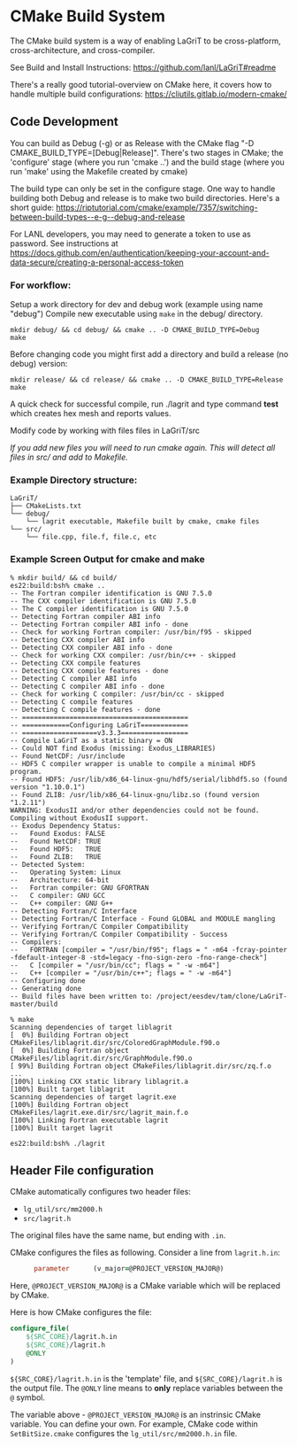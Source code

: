 # CMake Build System

The CMake build system is a way of enabling LaGriT to
be cross-platform, cross-architecture, and cross-compiler.

See Build and Install Instructions: https://github.com/lanl/LaGriT#readme

There's a really good tutorial-overview on CMake here, it covers how to handle multiple build configurations: https://cliutils.gitlab.io/modern-cmake/


## Code Development

You can build as Debug (-g) or as Release with the CMake flag "-D CMAKE_BUILD_TYPE=[Debug|Release]".
There's two stages in CMake; the 'configure' stage (where you run 'cmake ..') and the build stage (where you run 'make' using the Makefile created by cmake)
      
The build type can only be set in the configure stage. One way to handle building both Debug and release is to make two build directories. Here's a short guide: https://riptutorial.com/cmake/example/7357/switching-between-build-types--e-g--debug-and-release

For LANL developers, you may need to generate a token to use as password. See instructions at https://docs.github.com/en/authentication/keeping-your-account-and-data-secure/creating-a-personal-access-token


### For workflow:

Setup a work directory for dev and debug work (example using name "debug")
Compile new executable using ```make``` in the debug/ directory.
```
mkdir debug/ && cd debug/ && cmake .. -D CMAKE_BUILD_TYPE=Debug
make
```

Before changing code you might first add a directory and build a release (no debug) version:
```
mkdir release/ && cd release/ && cmake .. -D CMAKE_BUILD_TYPE=Release
make
```

A quick check for successful compile, run ./lagrit and type command **test** which creates hex mesh and reports values.
      
Modify code by working with files files in LaGriT/src

*If you add new files you will need to run cmake again. This will detect all files in src/ and add to Makefile.*


      
### Example Directory structure:
      
```
LaGriT/
├── CMakeLists.txt
└── debug/
    └── lagrit executable, Makefile built by cmake, cmake files    
└── src/
    └── file.cpp, file.f, file.c, etc
```

### Example Screen Output for cmake and make

```
% mkdir build/ && cd build/
es22:build:bsh% cmake ..
-- The Fortran compiler identification is GNU 7.5.0
-- The CXX compiler identification is GNU 7.5.0
-- The C compiler identification is GNU 7.5.0
-- Detecting Fortran compiler ABI info
-- Detecting Fortran compiler ABI info - done
-- Check for working Fortran compiler: /usr/bin/f95 - skipped
-- Detecting CXX compiler ABI info
-- Detecting CXX compiler ABI info - done
-- Check for working CXX compiler: /usr/bin/c++ - skipped
-- Detecting CXX compile features
-- Detecting CXX compile features - done
-- Detecting C compiler ABI info
-- Detecting C compiler ABI info - done
-- Check for working C compiler: /usr/bin/cc - skipped
-- Detecting C compile features
-- Detecting C compile features - done
-- ==========================================
-- ============Configuring LaGriT============
-- ===================v3.3.3=================
-- Compile LaGriT as a static binary = ON
-- Could NOT find Exodus (missing: Exodus_LIBRARIES)
-- Found NetCDF: /usr/include
-- HDF5 C compiler wrapper is unable to compile a minimal HDF5 program.
-- Found HDF5: /usr/lib/x86_64-linux-gnu/hdf5/serial/libhdf5.so (found version "1.10.0.1")
-- Found ZLIB: /usr/lib/x86_64-linux-gnu/libz.so (found version "1.2.11")
WARNING: ExodusII and/or other dependencies could not be found. Compiling without ExodusII support.
-- Exodus Dependency Status:
--   Found Exodus: FALSE
--   Found NetCDF: TRUE
--   Found HDF5:   TRUE
--   Found ZLIB:   TRUE
-- Detected System:
--   Operating System: Linux
--   Architecture: 64-bit
--   Fortran compiler: GNU GFORTRAN
--   C compiler: GNU GCC
--   C++ compiler: GNU G++
-- Detecting Fortran/C Interface
-- Detecting Fortran/C Interface - Found GLOBAL and MODULE mangling
-- Verifying Fortran/C Compiler Compatibility
-- Verifying Fortran/C Compiler Compatibility - Success
-- Compilers:
--   FORTRAN [compiler = "/usr/bin/f95"; flags = " -m64 -fcray-pointer -fdefault-integer-8 -std=legacy -fno-sign-zero -fno-range-check"]
--   C [compiler = "/usr/bin/cc"; flags = " -w -m64"]
--   C++ [compiler = "/usr/bin/c++"; flags = " -w -m64"]
-- Configuring done
-- Generating done
-- Build files have been written to: /project/eesdev/tam/clone/LaGriT-master/build

% make
Scanning dependencies of target liblagrit
[  0%] Building Fortran object CMakeFiles/liblagrit.dir/src/ColoredGraphModule.f90.o
[  0%] Building Fortran object CMakeFiles/liblagrit.dir/src/GraphModule.f90.o
[ 99%] Building Fortran object CMakeFiles/liblagrit.dir/src/zq.f.o
...
[100%] Linking CXX static library liblagrit.a
[100%] Built target liblagrit
Scanning dependencies of target lagrit.exe
[100%] Building Fortran object CMakeFiles/lagrit.exe.dir/src/lagrit_main.f.o
[100%] Linking Fortran executable lagrit
[100%] Built target lagrit

es22:build:bsh% ./lagrit
```

## Header File configuration

CMake automatically configures two header files:

- `lg_util/src/mm2000.h`
- `src/lagrit.h`

The original files have the same name, but ending with `.in`.

CMake configures the files as following. Consider a line from `lagrit.h.in`:

```fortran
      parameter      (v_major=@PROJECT_VERSION_MAJOR@)
```

Here, `@PROJECT_VERSION_MAJOR@` is a CMake variable which will be replaced by CMake.

Here is how CMake configures the file:

```cmake
configure_file(
    ${SRC_CORE}/lagrit.h.in
    ${SRC_CORE}/lagrit.h
    @ONLY
)
```

`${SRC_CORE}/lagrit.h.in` is the 'template' file, and `${SRC_CORE}/lagrit.h` is the output file. The `@ONLY` line means to **only** replace variables between the `@` symbol.

The variable above - `@PROJECT_VERSION_MAJOR@` is an instrinsic CMake variable. You can define your own. For example, CMake code within `SetBitSize.cmake` configures the `lg_util/src/mm2000.h.in` file.
